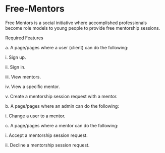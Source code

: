 # Free-Mentors
Free Mentors is a social initiative where accomplished professionals become role models to young people to provide free mentorship sessions.

Required Features

a. A page/pages where a user (client) can do the following:

i. Sign up.

ii. Sign in.

iii. View mentors.

iv. View a specific mentor.

v. Create a mentorship session request with a mentor.

b. A page/pages where an admin can do the following:

i. Change a user to a mentor.

c. A page/pages where a mentor can do the following:

i. Accept a mentorship session request.

ii. Decline a mentorship session request.